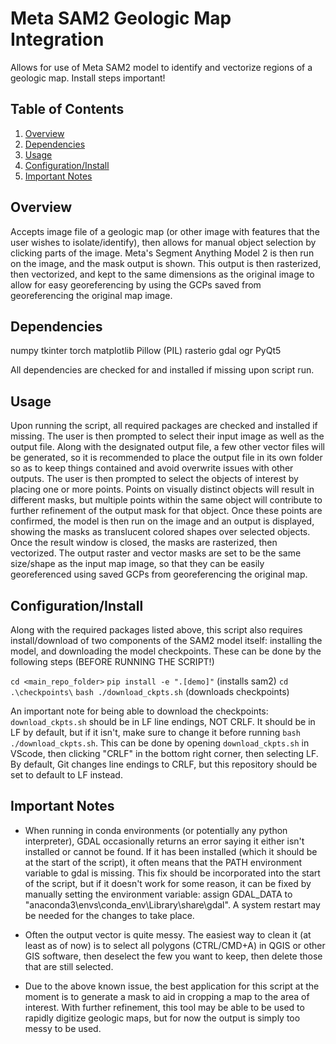 # Meta SAM2 Geologic Map Integration

Allows for use of Meta SAM2 model to identify and vectorize regions of a geologic map. Install steps important!

## Table of Contents

1. [Overview](#overview)
2. [Dependencies](#dependencies)
3. [Usage](#usage)
4. [Configuration/Install](#configuration/install)
5. [Important Notes](#important_notes)

## Overview

Accepts image file of a geologic map (or other image with features that the user wishes to isolate/identify), then allows for manual object selection by clicking parts of the image. Meta's Segment Anything Model 2 is then run on the image, and the mask output is shown. This output is then rasterized, then vectorized, and kept to the same dimensions as the original image to allow for easy georeferencing by using the GCPs saved from georeferencing the original map image. 

## Dependencies

numpy
tkinter
torch
matplotlib
Pillow (PIL)
rasterio
gdal
ogr
PyQt5

All dependencies are checked for and installed if missing upon script run.


## Usage

Upon running the script, all required packages are checked and installed if missing. The user is then prompted to select their input image as well as the output file. Along with the designated output file, a few other vector files will be generated, so it is recommended to place the output file in its own folder so as to keep things contained and avoid overwrite issues with other outputs. The user is then prompted to select the objects of interest by placing one or more points. Points on visually distinct objects will result in different masks, but multiple points within the same object will contribute to further refinement of the output mask for that object. Once these points are confirmed, the model is then run on the image and an output is displayed, showing the masks as translucent colored shapes over selected objects. Once the result window is closed, the masks are rasterized, then vectorized. The output raster and vector masks are set to be the same size/shape as the input map image, so that they can be easily georeferenced using saved GCPs from georeferencing the original map. 

## Configuration/Install

Along with the required packages listed above, this script also requires install/download of two components of the SAM2 model itself: installing the model, and downloading the model checkpoints. These can be done by the following steps (BEFORE RUNNING THE SCRIPT!)

`cd <main_repo_folder>`
`pip install -e ".[demo]"` (installs sam2)
`cd .\checkpoints\`
`bash ./download_ckpts.sh` (downloads checkpoints)

An important note for being able to download the checkpoints: `download_ckpts.sh` should be in LF line endings, NOT CRLF. It should be in LF by default, but if it isn't, make sure to change it before running `bash ./download_ckpts.sh`. This can be done by opening `download_ckpts.sh` in VScode, then clicking "CRLF" in the bottom right corner, then selecting LF. By default, Git changes line endings to CRLF, but this repository should be set to default to LF instead. 

## Important Notes

- When running in conda environments (or potentially any python interpreter), GDAL occasionally returns an error saying it either isn't installed or cannot be found. If it has been installed (which it should be at the start of the script), it often means that the PATH environment variable to gdal is missing. This fix should be incorporated into the start of the script, but if it doesn't work for some reason, it can be fixed by manually setting the environment variable: assign GDAL_DATA to "anaconda3\envs\conda_env\Library\share\gdal". A system restart may be needed for the changes to take place. 

- Often the output vector is quite messy. The easiest way to clean it (at least as of now) is to select all polygons (CTRL/CMD+A) in QGIS or other GIS software, then deselect the few you want to keep, then delete those that are still selected. 

- Due to the above known issue, the best application for this script at the moment is to generate a mask to aid in cropping a map to the area of interest. With further refinement, this tool may be able to be used to rapidly digitize geologic maps, but for now the output is simply too messy to be used. 